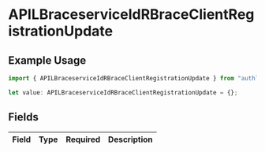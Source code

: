 # APILBraceserviceIdRBraceClientRegistrationUpdate

## Example Usage

```typescript
import { APILBraceserviceIdRBraceClientRegistrationUpdate } from "authlete-2/models";

let value: APILBraceserviceIdRBraceClientRegistrationUpdate = {};
```

## Fields

| Field       | Type        | Required    | Description |
| ----------- | ----------- | ----------- | ----------- |